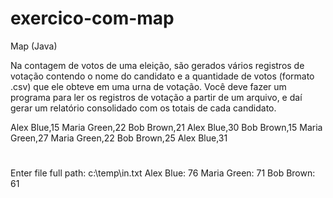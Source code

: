 # exercico-com-map
Map (Java)

Na contagem de votos de uma eleição, são gerados vários registros
de votação contendo o nome do candidato e a quantidade de votos
(formato .csv) que ele obteve em uma urna de votação. Você deve
fazer um programa para ler os registros de votação a partir de um
arquivo, e daí gerar um relatório consolidado com os totais de cada
candidato.

Alex Blue,15
Maria Green,22
Bob Brown,21
Alex Blue,30
Bob Brown,15
Maria Green,27
Maria Green,22
Bob Brown,25
Alex Blue,31
#
Enter file full path: c:\temp\in.txt
Alex Blue: 76
Maria Green: 71
Bob Brown: 61

